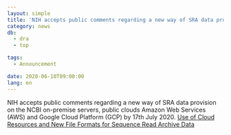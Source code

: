 ```yaml
---
layout: simple
title: 'NIH accepts public comments regarding a new way of SRA data provision by 17th July'
category: news
db:
  - dra
  - top

tags:
  - Announcement

date: 2020-06-10T09:00:00
lang: en
---
```


<p>NIH accepts public comments regarding a new way of SRA data provision on the NCBI on-premise servers, public clouds Amazon Web Services (AWS) and Google Cloud Platform (GCP) by 17th July 2020.
    <a href="https://datascience.nih.gov/sra-rfi-submission">Use of Cloud Resources and New File Formats for Sequence Read Archive Data</a>
</p>

